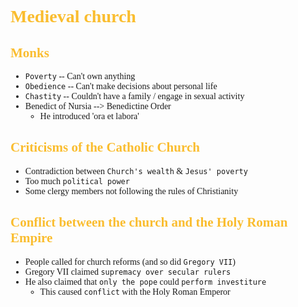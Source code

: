 <span style="font-family:'cascadia code'">
<span style = "color:#fabd2f"></span>


# <span style = "color:#fabd2f">Medieval church


## <span style = "color:#fabd2f">Monks
- `Poverty` -- Can't own anything
- `Obedience` -- Can't make decisions about personal life
- `Chastity` -- Couldn't have a family / engage in sexual activity
- Benedict of Nursia --> Benedictine Order
  - He introduced 'ora et labora'

## <span style = "color:#fabd2f">Criticisms of the Catholic Church
- Contradiction between `Church's wealth` & `Jesus' poverty`
- Too much `political power`
- Some clergy members not following the rules of Christianity

## <span style = "color:#fabd2f">Conflict between the church and the Holy Roman Empire
- People called for church reforms (and so did `Gregory VII`)
- Gregory VII claimed `supremacy over secular rulers`
- He also claimed that `only the pope` could `perform investiture`
  - This caused `conflict` with the Holy Roman Emperor